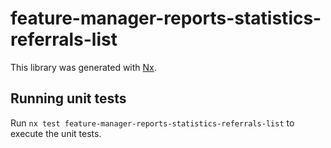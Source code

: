 # feature-manager-reports-statistics-referrals-list

This library was generated with [Nx](https://nx.dev).

## Running unit tests

Run `nx test feature-manager-reports-statistics-referrals-list` to execute the unit tests.
